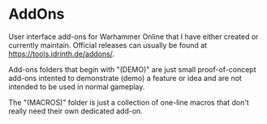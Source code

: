 # AddOns

User interface add-ons for Warhammer Online that I have either created or currently maintain. Official releases can usually be found at https://tools.idrinth.de/addons/.

Add-ons folders that begin with "(DEMO)" are just small proof-of-concept add-ons intented to demonstrate (demo) a feature or idea and are not intended to be used in normal gameplay.

The "(MACROS)" folder is just a collection of one-line macros that don't really need their own dedicated add-on.
